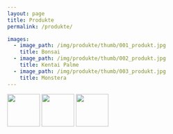 ```yaml
---
layout: page
title: Produkte
permalink: /produkte/

images:
  - image_path: /img/produkte/thumb/001_produkt.jpg
    title: Bonsai
  - image_path: /img/produkte/thumb/002_produkt.jpg
    title: Kentai Palme
  - image_path: /img/produkte/thumb/003_produkt.jpg
    title: Monstera
---
```

<!-- Magnific Popup core CSS file -->
<link rel="stylesheet" href="/script/magnific-popup.css">

<!-- jQuery 1.7.2+ or Zepto.js 1.0+ -->
<script src="//ajax.googleapis.com/ajax/libs/jquery/1.9.1/jquery.min.js"></script>

<!-- Magnific Popup core JS file -->
<script src="/script/magnific-popup.js"></script>
<script>
$(document).ready(function() {
	$('.popup-gallery').magnificPopup({
		delegate: 'a',
		type: 'image',
		tLoading: 'Loading image #%curr%...',
		mainClass: 'mfp-img-mobile',
		gallery: {
			enabled: true,
			navigateByImgClick: true,
			preload: [0,1] // Will preload 0 - before current, and 1 after the current image
		},
		image: {
			tError: '<a href="%url%">The image #%curr%</a> could not be loaded.',
			titleSrc: function(item) {
				return item.el.attr('title') + '<small></small>';
			}
		}
	});
});

</script>

<div class="popup-gallery">
	<a title="Bonsai" href="/img/produkte/001_produkt.jpg"><img width="75" height="75" src="/img/thumb/produkte/003_produkt.jpg"></a>
	<a title="Kentai Palme" href="/img/produkte/002_produkt.jpg"><img width="75" height="75" src="/img/thumb/produkte/003_produkt.jpg"></a>
	<a title="Monstera" href="/img/produkte/003_produkt.jpg"><img width="75" height="75" src="/img/thumb/produkte/003_produkt.jpg"></a>
</div>
<!--
<ul class="photo-gallery">
  {% for image in page.images %}
    <li><img src="{{ image.image_path }}" alt="{{ image.title}}"/></li>
  {% endfor %}
</ul>
-->